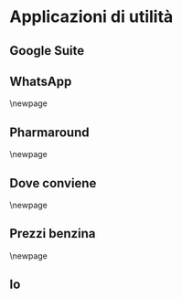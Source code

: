 # Applicazioni di utilità

## Google Suite

## WhatsApp

\newpage

## Pharmaround

\newpage

## Dove conviene

\newpage

## Prezzi benzina

\newpage

## Io
